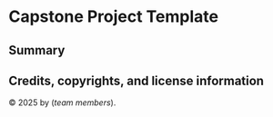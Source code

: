 # Capstone Project Template

[//]: # (CrossFyre)

## Summary

[//]: # (TODO Provide project summary.)

## Credits, copyrights, and license information

&copy; 2025 by (_team members_).

[//]: # (TODO Update team member list)

[//]: # (TODO Add license info)
